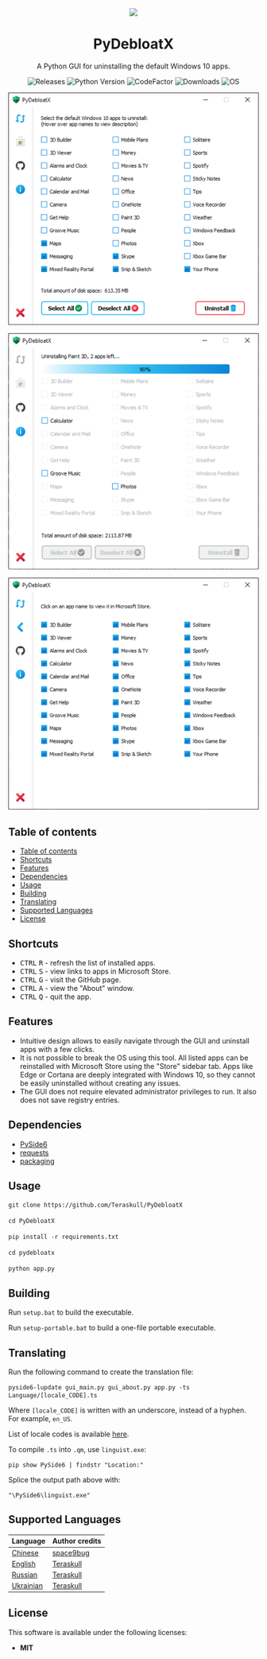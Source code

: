 <p align="center">
  <img width="10%" align="center" src="pydebloatx/icon.ico">
</p>
<h1 align="center">
  PyDebloatX
</h1>

<p align="center">
    A Python GUI for uninstalling the default Windows 10 apps.
</p>

<p align="center">
  <a style="text-decoration:none" href="https://github.com/Teraskull/PyDebloatX/releases">
    <img src="https://img.shields.io/github/v/release/Teraskull/PyDebloatX?label=Version&style=flat-square&color=00B16A" alt="Releases" />
  </a>
  <a style="text-decoration:none" href="https://www.python.org/downloads/release/python-379/">
    <img src="https://img.shields.io/badge/python-3.7+-blue.svg?color=00B16A&style=flat-square" alt="Python Version" />
  </a>
  <a style="text-decoration:none" href="https://www.codefactor.io/repository/github/teraskull/pydebloatx">
    <img src="https://www.codefactor.io/repository/github/teraskull/pydebloatx/badge?style=flat-square" alt="CodeFactor" />
  </a>
  <a style="text-decoration:none" href="https://github.com/Teraskull/PyDebloatX/releases">
    <img src="https://img.shields.io/github/downloads/teraskull/pydebloatx/total?color=00B16A&style=flat-square" alt="Downloads" />
  </a>
  <a style="text-decoration:none">
    <img src="https://img.shields.io/badge/OS-Windows%2010-blue?style=flat-square&color=00B16A" alt="OS" />
  </a>
</p>

<div align="center">

![Main window screenshot](screenshots/app_main.png)

![Uninstalling screenshot](screenshots/app_uninstall.png)

![Links screenshot](screenshots/app_links.png)

</div>


## Table of contents
- [Table of contents](#table-of-contents)
- [Shortcuts](#shortcuts)
- [Features](#features)
- [Dependencies](#dependencies)
- [Usage](#usage)
- [Building](#building)
- [Translating](#translating)
- [Supported Languages](#supported-languages)
- [License](#license)


## Shortcuts

* <kbd>CTRL</kbd> <kbd>R</kbd> - refresh the list of installed apps.
* <kbd>CTRL</kbd> <kbd>S</kbd> - view links to apps in Microsoft Store.
* <kbd>CTRL</kbd> <kbd>G</kbd> - visit the GitHub page.
* <kbd>CTRL</kbd> <kbd>A</kbd> - view the "About" window.
* <kbd>CTRL</kbd> <kbd>Q</kbd> - quit the app.

## Features

* Intuitive design allows to easily navigate through the GUI and uninstall apps with a few clicks.
* It is not possible to break the OS using this tool. All listed apps can be reinstalled with Microsoft Store using the "Store" sidebar tab. Apps like Edge or Cortana are deeply integrated with Windows 10, so they cannot be easily uninstalled without creating any issues.
* The GUI does not require elevated administrator privileges to run. It also does not save registry entries.

## Dependencies

* [PySide6](https://pypi.org/project/PySide6/)
* [requests](https://pypi.org/project/requests/)
* [packaging](https://pypi.org/project/packaging/)

## Usage

```batch
git clone https://github.com/Teraskull/PyDebloatX

cd PyDebloatX

pip install -r requirements.txt

cd pydebloatx

python app.py
```

## Building

Run `setup.bat` to build the executable.

Run `setup-portable.bat` to build a one-file portable executable.


## Translating

Run the following command to create the translation file:
```batch
pyside6-lupdate gui_main.py gui_about.py app.py -ts Language/[locale_CODE].ts
```

Where `[locale_CODE]` is written with an underscore, instead of a hyphen. For example, `en_US`.

List of locale codes is available [here](http://www.lingoes.net/en/translator/langcode.htm).

To compile `.ts` into `.qm`, use `linguist.exe`:

```batch
pip show PySide6 | findstr "Location:"
```

Splice the output path above with:

```batch
"\PySide6\linguist.exe"
```

## Supported Languages
|Language|Author credits|
|---|---|
|[Chinese](https://github.com/Teraskull/PyDebloatX/blob/master/pydebloatx/Language/zh_CN.ts)|[space9bug](https://github.com/space9bug/)|
|[English](https://github.com/Teraskull/PyDebloatX/blob/master/pydebloatx/Language/en_US.ts)|[Teraskull](https://github.com/Teraskull/)|
|[Russian](https://github.com/Teraskull/PyDebloatX/blob/master/pydebloatx/Language/ru_RU.ts)|[Teraskull](https://github.com/Teraskull/)|
|[Ukrainian](https://github.com/Teraskull/PyDebloatX/blob/master/pydebloatx/Language/uk_UA.ts)|[Teraskull](https://github.com/Teraskull/)|


## License

This software is available under the following licenses:

  * **MIT**
